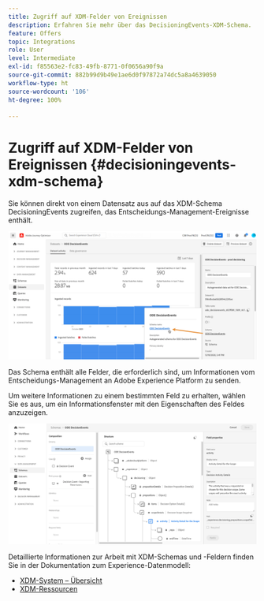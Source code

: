 ```yaml
---
title: Zugriff auf XDM-Felder von Ereignissen
description: Erfahren Sie mehr über das DecisioningEvents-XDM-Schema.
feature: Offers
topic: Integrations
role: User
level: Intermediate
exl-id: f85563e2-fc83-49fb-8771-0f0656a90f9a
source-git-commit: 882b99d9b49e1ae6d0f97872a74dc5a8a4639050
workflow-type: ht
source-wordcount: '106'
ht-degree: 100%

---
```


# Zugriff auf XDM-Felder von Ereignissen {#decisioningevents-xdm-schema}

Sie können direkt von einem Datensatz aus auf das XDM-Schema DecisioningEvents zugreifen, das Entscheidungs-Management-Ereignisse enthält.

![](../assets/access-schema.png)

Das Schema enthält alle Felder, die erforderlich sind, um Informationen vom Entscheidungs-Management an Adobe Experience Platform zu senden.

Um weitere Informationen zu einem bestimmten Feld zu erhalten, wählen Sie es aus, um ein Informationsfenster mit den Eigenschaften des Feldes anzuzeigen.

![](../assets/schema-fields.png)

Detaillierte Informationen zur Arbeit mit XDM-Schemas und -Feldern finden Sie in der Dokumentation zum Experience-Datenmodell:

* [XDM-System – Übersicht](https://experienceleague.adobe.com/docs/experience-platform/xdm/home.html?lang=de)
* [XDM-Ressourcen](https://experienceleague.adobe.com/docs/experience-platform/xdm/ui/explore.html?lang=de)
